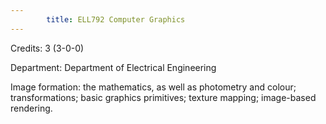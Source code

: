 ```yaml
---
        title: ELL792 Computer Graphics
---
```

Credits: 3 (3-0-0)

Department: Department of Electrical Engineering

Image formation: the mathematics, as well as photometry and colour; transformations; basic graphics primitives; texture mapping; image-based rendering.